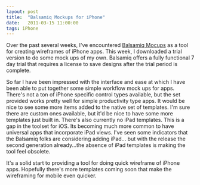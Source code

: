 ```yaml
---
layout: post
title:  "Balsamiq Mockups for iPhone"
date:   2011-03-15 11:00:00
tags: iPhone
---
```


Over the past several weeks, I've encountered [Balsamiq Mocups](http://balsamiq.com/products/mockups) as a tool for creating wireframes of iPhone apps.  This week, I downloaded a trial version to do some mock ups of my own.  Balsamiq offers a fully functional 7 day trial that requires a license to save designs after the trial period is complete.

So far I have been impressed with the interface and ease at which I have been able to put together some simple workflow mock ups for apps.  There's not a ton of iPhone specific control types available, but the set provided works pretty well for simple productivity type apps.  It would be nice to see some more items added to the native set of templates.  I'm sure there are custom ones available, but it'd be nice to have some more templates just built in.  There's also currently no iPad templates.  This is a gap in the toolset for iOS.  Its becoming much more common to have universal apps that incorporate iPad views.  I've seen some indicators that the Balsamiq folks are considering adding iPad... but with the release the second generation already...the absence of iPad templates is making the tool feel obsolete.

It's a solid start to providing a tool for doing quick wireframe of iPhone apps.  Hopefully there's more templates coming soon that make the wireframing for mobile even quicker.